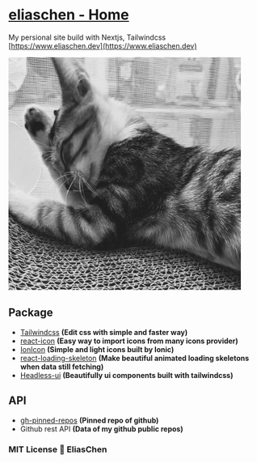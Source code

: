 # [eliaschen - Home](https://www.eliaschen.dev)

My persional site build with Nextjs, Tailwindcss\
[https://www.eliaschen.dev](https://www.eliaschen.dev)

![eliaschen photoshot](public/eliaschen.jpg)

## Package

-   [Tailwindcss](https://tailwindcss.com/) **(Edit css with simple and faster way)**
-   [react-icon](https://react-icons.github.io/react-icons/) **(Easy way to import icons from many icons provider)**
-   [IonIcon](https://ionic.io/ionicons) **(Simple and light icons built by Ionic)**
-   [react-loading-skeleton](https://www.npmjs.com/package/react-loading-skeleton) **(Make beautiful animated loading skeletons when data still fetching)**
-   [Headless-ui](https://headlessui.com/) **(Beautifully ui components built with tailwindcss)**

## API

-   [gh-pinned-repos](https://github.com/egoist/gh-pinned-repos) **(Pinned repo of github)**
-   Github rest API **(Data of my github public repos)**

### MIT License 🔨 EliasChen
